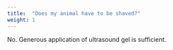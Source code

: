 ```yaml
---
title:  "Does my animal have to be shaved?"
weight: 1
---
```

No. Generous application of ultrasound gel is sufficient.

